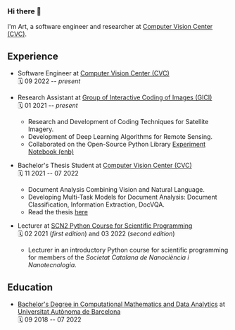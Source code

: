### Hi there 👋

I'm Art, a software engineer and researcher at [Computer Vision Center (CVC)](http://www.cvc.uab.es/ "CVC's Homepage").

## Experience
- Software Engineer at [Computer Vision Center (CVC)](http://www.cvc.uab.es/ "CVC's Homepage")  
  🗓️ 09 2022 -- _present_

- Research Assistant at [Group of Interactive Coding of Images (GICI)](https://gici.uab.cat/GiciWebPage/ "GICI's Homepage")  
  🗓️ 01 2021 -- _present_  
  
   - Research and Development of Coding Techniques for Satellite Imagery.
   - Development of Deep Learning Algorithms for Remote Sensing.
   - Collaborated on the Open-Source Python Library [Experiment Notebook (enb)](https://github.com/miguelinux314/experiment-notebook "enb's GitHub repo")
 
- Bachelor's Thesis Student at [Computer Vision Center (CVC)](http://www.cvc.uab.es/ "CVC's Homepage")  
  🗓️ 11 2021 -- 07 2022
  
   - Document Analysis Combining Vision and Natural Language.
   - Developing Multi-Task Models for Document Analysis: Document Classification, Information Extraction, DocVQA.
   - Read the thesis [here](https://github.com/llabres/llabres/blob/main/Multi_Task_Document_Understanding_using_Layout_and_Text_to_Text_Transformer.pdf "Multi-Task Document Understanding using Layout+Text to Text Transformer")

- Lecturer at [SCN2 Python Course for Scientific Programming](https://llacorp.github.io/Python-Course-for-Scientific-Programming/ "GitHub repo with the course material")  
  🗓️ 02 2021 (_first edition_) and 03 2022 (_second edition_)  
  
   - Lecturer in an introductory Python course for scientific programming for members of the _Societat Catalana de Nanociència i Nanotecnologia_.

## Education
- [Bachelor's Degree in Computational Mathematics and Data Analytics](https://www.uab.cat/web/estudiar/ehea-degrees/general-information-1216708259085.html?param1=1345740824235) at [Universitat Autònoma de Barcelona](https://www.uab.cat/web/universitat-autonoma-de-barcelona-1345467954774.html)  
🗓️ 09 2018 -- 07 2022
